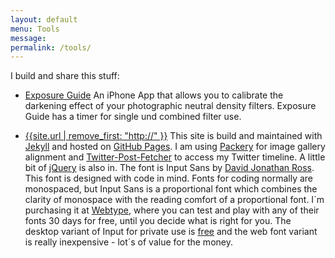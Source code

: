 ```yaml
---
layout: default
menu: Tools
message:
permalink: /tools/
---
```

I build and share this stuff:

<ul class="post-grid">
	<li class="post-grid">
		<p>
			<a class="title" href="{{site.url}}/xg/">Exposure Guide</a> An iPhone App that allows you to calibrate the darkening effect of your photographic neutral density filters. Exposure Guide has a timer for single und combined filter use.
		</p>
	</li>
	<li class="post-grid">
		<p>
			<a class="title" href="{{site.url}}">{{site.url | remove_first: "http://" }}</a> This site is build and maintained with <a href="http://jekyllrb.com">Jekyll</a> and hosted on <a href="https://pages.github.com">GitHub Pages</a>. I am using <a href="http://packery.metafizzy.co">Packery</a> for image gallery alignment and <a href="https://github.com/jasonmayes/Twitter-Post-Fetcher">Twitter-Post-Fetcher</a> to access my Twitter timeline. A little bit of <a href="https://jquery.com">jQuery</a> is also in. The font is Input Sans by <a href="http://djr.com">David Jonathan Ross</a>. This font is designed with code in mind. Fonts for coding normally are monospaced, but Input Sans is a proportional font which combines the clarity of monospace with the reading comfort of a proportional font. I´m purchasing it at <a href="http://webtype.com">Webtype</a>, where you can test and play with any of their fonts 30 days for free, until you decide what is right for you. The desktop variant of Input for private use is <a href="http://input.fontbureau.com">free</a> and the web font variant is really inexpensive - lot´s of value for the money.
		</p>
	</li>
	</ul>
